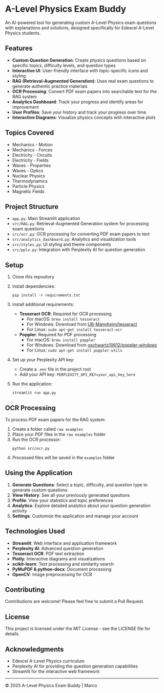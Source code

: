# A-Level Physics Exam Buddy

An AI-powered tool for generating custom A-Level Physics exam questions with explanations and solutions, designed specifically for Edexcel A-Level Physics students.

## Features

- **Custom Question Generation**: Create physics questions based on specific topics, difficulty levels, and question types
- **Interactive UI**: User-friendly interface with topic-specific icons and styling
- **RAG (Retrieval-Augmented Generation)**: Uses real exam questions to generate authentic practice materials
- **OCR Processing**: Convert PDF exam papers into searchable text for the RAG system
- **Analytics Dashboard**: Track your progress and identify areas for improvement
- **User Profiles**: Save your history and track your progress over time
- **Interactive Diagrams**: Visualize physics concepts with interactive plots

## Topics Covered

- Mechanics - Motion
- Mechanics - Forces
- Electricity - Circuits
- Electricity - Fields
- Waves - Properties
- Waves - Optics
- Nuclear Physics
- Thermodynamics
- Particle Physics
- Magnetic Fields

## Project Structure

- `app.py`: Main Streamlit application
- `src/RAG.py`: Retrieval-Augmented Generation system for processing exam questions
- `src/ocr.py`: OCR processing for converting PDF exam papers to text
- `src/analytics_dashboard.py`: Analytics and visualization tools
- `src/styles.py`: UI styling and theme components
- `src/pplx.py`: Integration with Perplexity AI for question generation

## Setup

1. Clone this repository
2. Install dependencies:
   ```
   pip install -r requirements.txt
   ```
3. Install additional requirements:
   - **Tesseract OCR**: Required for OCR processing
     - For macOS: `brew install tesseract`
     - For Windows: Download from [UB-Mannheim/tesseract](https://github.com/UB-Mannheim/tesseract/wiki)
     - For Linux: `sudo apt-get install tesseract-ocr`
   - **Poppler**: Required for PDF processing
     - For macOS: `brew install poppler`
     - For Windows: Download from [oschwartz10612/poppler-windows](https://github.com/oschwartz10612/poppler-windows/releases/)
     - For Linux: `sudo apt-get install poppler-utils`

4. Set up your Perplexity API key:
   - Create a `.env` file in the project root
   - Add your API key: `PERPLEXITY_API_KEY=your_api_key_here`

5. Run the application:
   ```
   streamlit run app.py
   ```

## OCR Processing

To process PDF exam papers for the RAG system:

1. Create a folder called `raw examples`
2. Place your PDF files in the `raw examples` folder
3. Run the OCR processor:
   ```
   python src/ocr.py
   ```
4. Processed files will be saved in the `examples` folder

## Using the Application

1. **Generate Questions**: Select a topic, difficulty, and question type to generate custom questions
2. **View History**: See all your previously generated questions
3. **Profile**: View your statistics and topic preferences
4. **Analytics**: Explore detailed analytics about your question generation activity
5. **Settings**: Customize the application and manage your account

## Technologies Used

- **Streamlit**: Web interface and application framework
- **Perplexity AI**: Advanced question generation
- **Tesseract OCR**: PDF text extraction
- **Plotly**: Interactive diagrams and visualizations
- **scikit-learn**: Text processing and similarity search
- **PyMuPDF & python-docx**: Document processing
- **OpenCV**: Image preprocessing for OCR

## Contributing

Contributions are welcome! Please feel free to submit a Pull Request.

## License

This project is licensed under the MIT License - see the LICENSE file for details.

## Acknowledgments

- Edexcel A-Level Physics curriculum
- Perplexity AI for providing the question generation capabilities
- Streamlit for the interactive web framework

---

© 2025 A-Level Physics Exam Buddy | Marco

